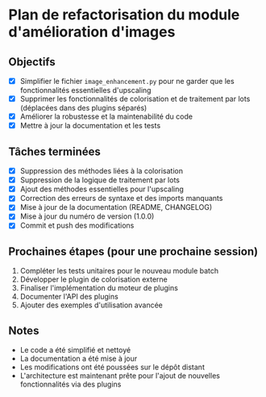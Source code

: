# Plan de refactorisation du module d'amélioration d'images

## Objectifs
- [x] Simplifier le fichier `image_enhancement.py` pour ne garder que les fonctionnalités essentielles d'upscaling
- [x] Supprimer les fonctionnalités de colorisation et de traitement par lots (déplacées dans des plugins séparés)
- [x] Améliorer la robustesse et la maintenabilité du code
- [x] Mettre à jour la documentation et les tests

## Tâches terminées
- [x] Suppression des méthodes liées à la colorisation
- [x] Suppression de la logique de traitement par lots
- [x] Ajout des méthodes essentielles pour l'upscaling
- [x] Correction des erreurs de syntaxe et des imports manquants
- [x] Mise à jour de la documentation (README, CHANGELOG)
- [x] Mise à jour du numéro de version (1.0.0)
- [x] Commit et push des modifications

## Prochaines étapes (pour une prochaine session)
1. Compléter les tests unitaires pour le nouveau module batch
2. Développer le plugin de colorisation externe
3. Finaliser l'implémentation du moteur de plugins
4. Documenter l'API des plugins
5. Ajouter des exemples d'utilisation avancée

## Notes
- Le code a été simplifié et nettoyé
- La documentation a été mise à jour
- Les modifications ont été poussées sur le dépôt distant
- L'architecture est maintenant prête pour l'ajout de nouvelles fonctionnalités via des plugins
